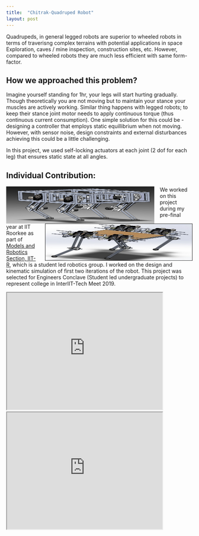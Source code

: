 ```yaml
---
title:  "Chitrak-Quadruped Robot"
layout: post
---
```


Quadrupeds, in general legged robots are superior to wheeled robots in terms of traverisng complex terrains with potential applications in space Exploration, caves / mine inspection, construction sites, etc. However, compared to wheeled robots they are much less efficient with same form-factor. 



## How we approached this problem?
Imagine yourself standing for 1hr, your legs will start hurting gradually. Though theoretically you are not moving but to maintain your stance your muscles are actively working. Similar thing happens with legged robots; to keep their stance joint motor needs to apply continuous torque (thus continuous current consumption). One simple solution for this could be - designing a controller that employs static equillibrium when not moving. However, with sensor noise, design constraints and external disturbances achieving this could be a little challenging.

In this project, we used self-locking actuators at each joint (2 dof for each leg) that ensures static state at all angles.

## Individual Contribution:
<img align="left" width="400px" height="100px" src="/assets/Chitrak_Iteration_1.png" style="padding-right: 15px;">

<img align="right" width="400px" height="100px" src="/assets/Chitrak_Iteration_2.png" style="padding-left: 15px;">

We worked on this project during my pre-final year at IIT Roorkee as part of [Models and Robotics Section, IIT-R](https://mars.iitr.ac.in/), which is a student led robotics group. I worked on the design and kinematic simulation of first two iterations of the robot. This project was selected for Engineers Conclave (Student led undergraduate projects) to represent college in InterIIT-Tech Meet 2019. 

<iframe width="420" height="315"
src="https://www.youtube.com/watch?v=Yxk5NU94QKA&autoplay=0&mute=1">
</iframe>

<iframe width="420" height="315"
src="https://www.youtube.com/watch?v=hBBhkbbs5qY&autoplay=0&mute=1">
</iframe>